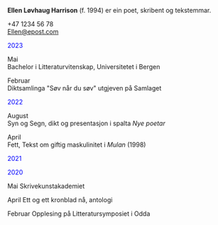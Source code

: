 **Ellen Løvhaug Harrison** (f. 1994) er ein poet, skribent og tekstemmar.  


+47 1234 56 78  
Ellen@epost.com  



<span style="color:blue">2023</span>  

Mai  
Bachelor i Litteraturvitenskap, Universitetet i Bergen  

Februar  
Diktsamlinga "Søv når du søv" utgjeven på Samlaget  

<span style="color:blue">2022</span>  

August  
Syn og Segn, dikt og presentasjon i spalta *Nye poetar*

April  
Fett, Tekst om giftig maskulinitet i *Mulan* (1998)

<span style="color:blue">2021</span>  

<span style="color:blue">2020</span>  

Mai
Skrivekunstakademiet

April
Ett og ett kronblad nå, antologi

Februar
Opplesing på Litteratursymposiet i Odda

